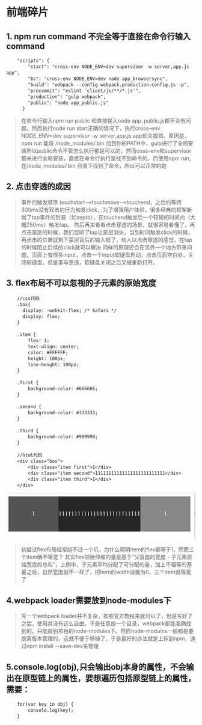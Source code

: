 # 前端碎片

## 1. npm run command 不完全等于直接在命令行输入command
```
    "scripts": {
        "start": "cross-env NODE_ENV=dev supervisor -w server,app.js app",
        "bs": "cross-env NODE_ENV=dev node app_browsersync",
        "build": "webpack --config webpack.production.config.js -p",
        "precommit": "eslint 'client/js/**/*.js'",
        "production": "gulp webpack",
        "public": "node app_public.js"
      }
```

> 在命令行输入npm run public 和直接输入node app_public.js都不会有问题，然而执行node run start正确的情况下，执行cross-env NODE_ENV=dev supervisor -w server,app.js app却会报错。原因是，npm run 能将 /node_modules/.bin 加到你的PATH中，gulp进行了全局安装所以public命令不管怎么执行都是可以的，然而coss-env和supervisor都未进行全局安装，直接在命令行执行是找不到命令的，而使用npm run, 在/node_modules/.bin 目录下找到了命令，所以可以正常的跑

## 2. 点击穿透的成因
> 事件的触发顺序 touchstart-->touchmove-->touchend，之后约等待300ms没有双击的行为触发click，为了增强用户体验，很多经典的框架新增了tap事件的封装（如zepto），在touchend触发后一个较短的时间内（大概250ms）触发tap。
> 然后再来看看点击穿透的场景，就很容易看懂了，再点击蒙层的时候，我们监听了tap让蒙层消失，当到时间触发click的时候，再点击的位置就剩下蒙层背后的输入框了，给人以点击穿透的感觉，在tap的时候阻止后续的click就可以解决
> 同样的原理还会在另外一个地方带来问题，页面上有很多input，点击一个input软键盘启动，点击页面空白处，关闭软键盘，但是事与愿违，软键盘关闭之后又被重新打开。


## 3. flex布局不可以忽视的子元素的原始宽度
```
    //css代码
    .box{
      display: -webkit-flex; /* Safari */
      display: flex;
    }

    .item {
        flex: 1;
        text-align: center;
        color: #FFFFFF;
        height: 100px;
        line-height: 100px;
    }

    .first {
        background-color: #666666;
    }

    .second {
        background-color: #333333;
    }

    .third {
        background-color: #999999;
    }

    //html代码
    <div class="box">
        <div class="item first">1</div>
        <div class="item second">11111111111111111111111111</div>
        <div class="item third">1</div>
    </div>
```
![](../images/flex.png)
> 初尝试flex布局经常绕不过一个坑，为什么明明item的flex都等于1，然而三个item确不等宽？
> 其实flex项目伸缩的量是基于”父容器的宽度 - 子元素原始宽度的总和“，上例中，子元素平均分配了可分配的量，加上不相等的基量之后，自然宽度就不一样了。把item的width设置为0，三个item就等宽了

## 4.webpack loader需要放到node-modules下
> 写一个webpack loader并不复杂，按照官方教程来就可以了，但是写好了之后，使用并没有这么自由，不是任意放一个目录，webpack都能准确找到的，只能放到项目的node-modules下。然而node-modules一般都是要脱离版本管理的，这就不便于移植了，于是最好的办法就是上传到npm，通过npm install --save-dev来管理

## 5.console.log(obj),只会输出obj本身的属性，不会输出在原型链上的属性，要想遍历包括原型链上的属性，需要：
```
    for(var key in obj) {
        console.log(key);
    }
```
